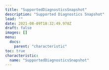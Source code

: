 ```yaml
---
title: "SupportedDiagnosticsSnapshot"
description: "Supported Diagnostics Snapshot"
lead: ""
date: 2021-08-09T18:32:49.978Z
draft: false
images: []
menu:
  docs:
    parent: "characteristic"
toc: true
characteristic:
  name: "SupportedDiagnosticsSnapshot"
---
```

